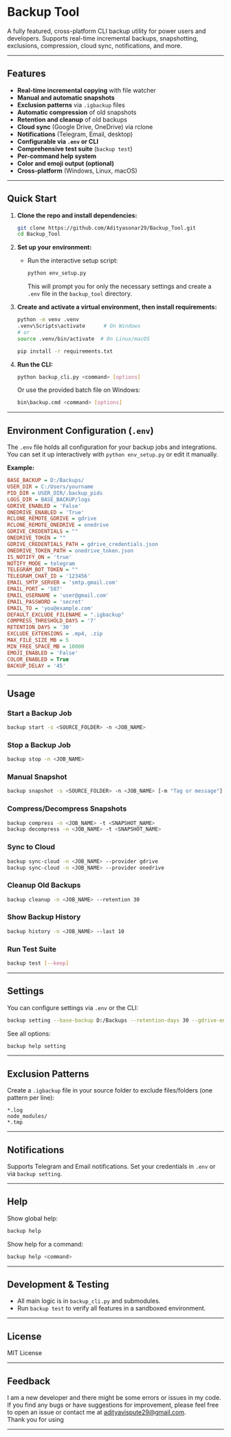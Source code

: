 # Backup Tool

A fully featured, cross-platform CLI backup utility for power users and developers.
Supports real-time incremental backups, snapshotting, exclusions, compression, cloud sync, notifications, and more.

---

## Features

- **Real-time incremental copying** with file watcher
- **Manual and automatic snapshots**
- **Exclusion patterns** via `.igbackup` files
- **Automatic compression** of old snapshots
- **Retention and cleanup** of old backups
- **Cloud sync** (Google Drive, OneDrive) via rclone
- **Notifications** (Telegram, Email, desktop)
- **Configurable via `.env` or CLI**
- **Comprehensive test suite** (`backup test`)
- **Per-command help system**
- **Color and emoji output (optional)**
- **Cross-platform** (Windows, Linux, macOS)

---

## Quick Start

1. **Clone the repo and install dependencies:**

   ```sh
   git clone https://github.com/Adityasonar29/Backup_Tool.git
   cd Backup_Tool
   ```
2. **Set up your environment:**

   - Run the interactive setup script:
     ```sh
     python env_setup.py
     ```

     This will prompt you for only the necessary settings and create a `.env` file in the `backup_tool` directory.
3. **Create and activate a virtual environment, then install requirements:**

   ```sh
   python -m venv .venv
   .venv\Scripts\activate      # On Windows
   # or
   source .venv/bin/activate  # On Linux/macOS

   pip install -r requirements.txt
   ```
4. **Run the CLI:**

   ```sh
   python backup_cli.py <command> [options]
   ```

   Or use the provided batch file on Windows:

   ```sh
   bin\backup.cmd <command> [options]
   ```

---

## Environment Configuration (`.env`)

The `.env` file holds all configuration for your backup jobs and integrations.
You can set it up interactively with `python env_setup.py` or edit it manually.

**Example:**

```ini
BASE_BACKUP = D:/Backups/
USER_DIR = C:/Users/yourname
PID_DIR = USER_DIR/.backup_pids
LOGS_DIR = BASE_BACKUP/logs
GDRIVE_ENABLED = 'False'
ONEDRIVE_ENABLED = 'True'
RCLONE_REMOTE_GDRIVE = gdrive
RCLONE_REMOTE_ONEDRIVE = onedrive
GDRIVE_CREDENTIALS = ""
ONEDRIVE_TOKEN = ""
GDRIVE_CREDENTIALS_PATH = gdrive_credentials.json
ONEDRIVE_TOKEN_PATH = onedrive_token.json
IS_NOTIFY_ON = 'true'
NOTIFY_MODE = telegram
TELEGRAM_BOT_TOKEN = ""
TELEGRAM_CHAT_ID = '123456'
EMAIL_SMTP_SERVER = 'smtp.gmail.com'
EMAIL_PORT = '587'
EMAIL_USERNAME = 'user@gmail.com'
EMAIL_PASSWORD = 'secret'
EMAIL_TO = 'you@example.com'
DEFAULT_EXCLUDE_FILENAME = ".igbackup"
COMPRESS_THRESHOLD_DAYS = '7'
RETENTION_DAYS = '30'
EXCLUDE_EXTENSIONS = .mp4, .zip
MAX_FILE_SIZE_MB = 5
MIN_FREE_SPACE_MB = 10000
EMOJI_ENABLED = 'False'
COLOR_ENABLED = True
BACKUP_DELAY = '45'
```

---

## Usage

### Start a Backup Job

```sh
backup start -s <SOURCE_FOLDER> -n <JOB_NAME>
```

### Stop a Backup Job

```sh
backup stop -n <JOB_NAME>
```

### Manual Snapshot

```sh
backup snapshot -s <SOURCE_FOLDER> -n <JOB_NAME> [-m "Tag or message"]
```

### Compress/Decompress Snapshots

```sh
backup compress -n <JOB_NAME> -t <SNAPSHOT_NAME>
backup decompress -n <JOB_NAME> -t <SNAPSHOT_NAME>
```

### Sync to Cloud

```sh
backup sync-cloud -n <JOB_NAME> --provider gdrive
backup sync-cloud -n <JOB_NAME> --provider onedrive
```

### Cleanup Old Backups

```sh
backup cleanup -n <JOB_NAME> --retention 30
```

### Show Backup History

```sh
backup history -n <JOB_NAME> --last 10
```

### Run Test Suite

```sh
backup test [--keep]
```

---

## Settings

You can configure settings via `.env` or the CLI:

```sh
backup setting --base-backup D:/Backups --retention-days 30 --gdrive-enabled true --email-to you@example.com
```

See all options:

```sh
backup help setting
```

---

## Exclusion Patterns

Create a `.igbackup` file in your source folder to exclude files/folders (one pattern per line):

```
*.log
node_modules/
*.tmp
```

---

## Notifications

Supports Telegram and Email notifications.
Set your credentials in `.env` or via `backup setting`.

---

## Help

Show global help:

```sh
backup help
```

Show help for a command:

```sh
backup help <command>
```

---

## Development & Testing

- All main logic is in `backup_cli.py` and submodules.
- Run `backup test` to verify all features in a sandboxed environment.

---

## License

MIT License

---

## Feedback

I am a new developer and there might be some errors or issues in my code.  
If you find any bugs or have suggestions for improvement, please feel free to open an issue or contact me at [adityavispute29@gmail.com](mailto:adityavispute29@gmail.com).  
Thank you for using

---
